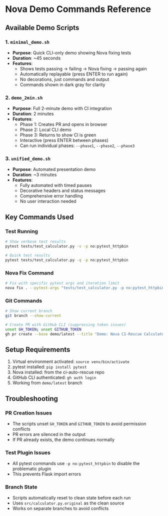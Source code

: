 # Nova Demo Commands Reference

## Available Demo Scripts

### 1. `minimal_demo.sh`

- **Purpose**: Quick CLI-only demo showing Nova fixing tests
- **Duration**: ~45 seconds
- **Features**:
  - Shows tests passing → failing → Nova fixing → passing again
  - Automatically replayable (press ENTER to run again)
  - No decorations, just commands and output
  - Commands shown in dark gray for clarity

### 2. `demo_2min.sh`

- **Purpose**: Full 2-minute demo with CI integration
- **Duration**: 2 minutes
- **Features**:
  - Phase 1: Creates PR and opens in browser
  - Phase 2: Local CLI demo
  - Phase 3: Returns to show CI is green
  - Interactive (press ENTER between phases)
  - Can run individual phases: `--phase1`, `--phase2`, `--phase3`

### 3. `unified_demo.sh`

- **Purpose**: Automated presentation demo
- **Duration**: ~3 minutes
- **Features**:
  - Fully automated with timed pauses
  - Decorative headers and status messages
  - Comprehensive error handling
  - No user interaction needed

## Key Commands Used

### Test Running

```bash
# Show verbose test results
pytest tests/test_calculator.py -v -p no:pytest_httpbin

# Quick test results
pytest tests/test_calculator.py -q -p no:pytest_httpbin
```

### Nova Fix Command

```bash
# Fix with specific pytest args and iteration limit
nova fix . --pytest-args "tests/test_calculator.py -p no:pytest_httpbin" --max-iters 2
```

### Git Commands

```bash
# Show current branch
git branch --show-current

# Create PR with GitHub CLI (suppressing token issues)
unset GH_TOKEN; unset GITHUB_TOKEN
gh pr create --base demo/latest --title "Demo: Nova CI-Rescue Calculator Bugs" --body "..."
```

## Setup Requirements

1. Virtual environment activated: `source venv/bin/activate`
2. pytest installed: `pip install pytest`
3. Nova installed: from the ci-auto-rescue repo
4. GitHub CLI authenticated: `gh auth login`
5. Working from `demo/latest` branch

## Troubleshooting

### PR Creation Issues

- The scripts unset `GH_TOKEN` and `GITHUB_TOKEN` to avoid permission conflicts
- PR errors are silenced in the output
- If PR already exists, the demo continues normally

### Test Plugin Issues

- All pytest commands use `-p no:pytest_httpbin` to disable the problematic plugin
- This prevents Flask import errors

### Branch State

- Scripts automatically reset to clean state before each run
- Uses `src/calculator.py.original` as the clean source
- Works on separate branches to avoid conflicts
